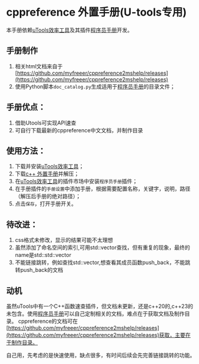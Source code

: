 # cppreference 外置手册(U-tools专用)
本手册依赖[uTools效率工具](http://www.u.tools/)及其插件[程序员手册](https://yuanliao.info/d/356-1-1-4-bug-tmux)开发。
## 手册制作
1. 相关html文档来自于[https://github.com/myfreeer/cppreference2mshelp/releases](https://github.com/myfreeer/cppreference2mshelp/releases)
2. 使用Python脚本`doc_catalog.py`生成适用于[程序员手册](https://yuanliao.info/d/356-1-1-4-bug-tmux)的目录文件；
## 手册优点：
1. 借助Utools可实现API速查
2. 可自行下载最新的cppreference中文文档，并制作目录
## 使用方法：
1. 下载并安装[uTools效率工具](http://www.u.tools/)；
2. 下载[c++ 外置手册](https://github.com/Nothing1024/Pytorch-handbook-Utools/releases)并解压；
3. 在[uTools效率工具](http://www.u.tools/)的插件市场中安装`程序员手册`插件；
4. 在手册插件的`手册设置`中添加手册，根据需要配置名称，关键字，说明，路径（解压后手册的绝对路径）；
5. 点击`保存`，打开手册开关。
## 待改进：
1. css格式未修改，显示的结果可能不太理想
2. 虽然添加了命名空间的索引,可用std::vector查找，但有重复的现象，最终的name是std::std::vector
3. 不能链接跳转，例如查找std::vector,想查看其成员函数push_back，不能跳转push_back的文档
## 动机
虽然uTools中有一个C++函数速查插件，但文档未更新，还是c++20的,c++23的未包含。使用[程序员手册](https://yuanliao.info/d/356-1-1-4-bug-tmux)可以自己定制相关的文档，难点在于获取文档及制作目录。
cppreference的文档可在[https://github.com/myfreeer/cppreference2mshelp/releases](https://github.com/myfreeer/cppreference2mshelp/releases)获取，主要在于制作目录。

自己用，先考虑的是快速使用，缺点很多，有时间后续会先完善链接跳转的功能。

